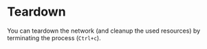 # Teardown

You can teardown the network (and cleanup the used resources) by terminating the process (`Ctrl+c`).
